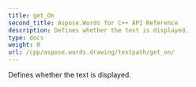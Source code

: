 ```yaml
---
title: get_On
second_title: Aspose.Words for C++ API Reference
description: Defines whether the text is displayed. 
type: docs
weight: 0
url: /cpp/aspose.words.drawing/textpath/get_on/
---
```


Defines whether the text is displayed. 

